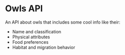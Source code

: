 # Owls API

An API about owls that includes some cool info like their:

- Name and classification
- Physical attributes
- Food preferences
- Habitat and migration behavior
